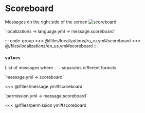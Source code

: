 # Scoreboard

Messages on the right side of the screen
![scoreboard](/scoreboard.png)

[//]: # (localization)
<!--@include: @/parts/words.md#localization--> 
<!--@include: @/parts/words.md#path--> `localizations → language.yml → message.scoreboard`

<!--@include: @/parts/words.md#default--> 

::: code-group
<<< @/files/localizations/ru_ru.yml#scoreboard
<<< @/files/localizations/en_us.yml#scoreboard
:::

### `values`

List of messages where `- -` separates different formats

[//]: # (message.yml)
<!--@include: @/parts/words.md#setting-->
<!--@include: @/parts/words.md#path--> `message.yml → scoreboard`

<!--@include: @/parts/words.md#default-->
<<< @/files/message.yml#scoreboard

<!--@include: @/parts/enable.md-->
<!--@include: @/parts/random.md-->
<!--@include: @/parts/ticker.md-->

[//]: # (permission.yml)
<!--@include: @/parts/words.md#permission-->
<!--@include: @/parts/words.md#path--> `permission.yml → message.scoreboard`

<!--@include: @/parts/words.md#default-->
<<< @/files/permission.yml#scoreboard

<!--@include: @/parts/permission/permissionTier3.md-->
